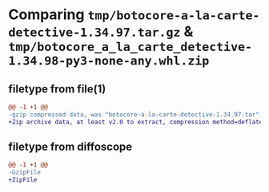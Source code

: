# Comparing `tmp/botocore-a-la-carte-detective-1.34.97.tar.gz` & `tmp/botocore_a_la_carte_detective-1.34.98-py3-none-any.whl.zip`

## filetype from file(1)

```diff
@@ -1 +1 @@
-gzip compressed data, was "botocore-a-la-carte-detective-1.34.97.tar", last modified: Fri May  3 01:04:39 2024, max compression
+Zip archive data, at least v2.0 to extract, compression method=deflate
```

## filetype from diffoscope

```diff
@@ -1 +1 @@
-GzipFile
+ZipFile
```

